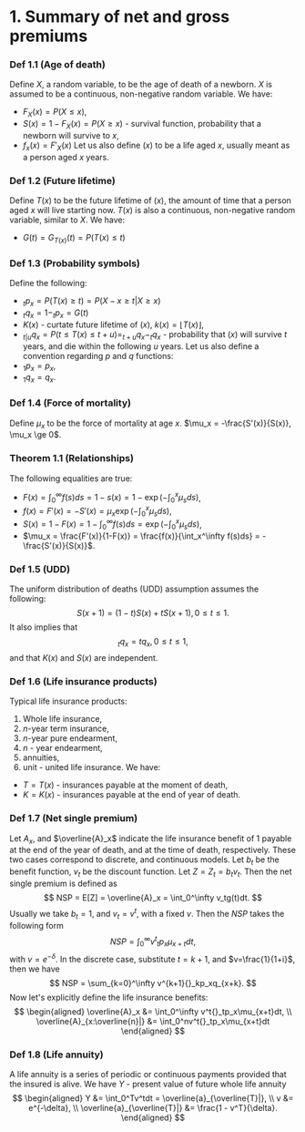 # 1. Summary of net and gross premiums
### Def 1.1 (Age of death)
Define $X$, a random variable, to be the age of death of a newborn. $X$ is assumed to be a continuous, non-negative random variable. 
We have:
- $F_X(x) = P(X \le x)$,
- $S(x) = 1 - F_X(x) = P(X \ge x)$ - survival function, probability that a newborn will survive to $x$,
- $f_x(x) = F'_X(x)$
Let us also define $(x)$ to be a life aged $x$, usually meant as a person aged $x$ years.
### Def 1.2 (Future lifetime)
Define $T(x)$ to be the future lifetime of $(x)$, the amount of time that a person aged $x$ will live starting now. $T(x)$ is also a continuous, non-negative random variable, similar to $X$.
We have:
 - $G(t) = G_{T(x)}(t) = P(T(x) \le t)$
### Def 1.3 (Probability symbols)
Define the following:
- $_tp_x = P(T(x) \ge t) = P(X-x \ge t | X \ge x)$ 
- $_tq_x = 1 - _tp_x = G(t)$
- $K(x)$ - curtate future lifetime of $(x)$, $k(x) = \lfloor T(x) \rfloor$,
- $_{t|u}q_x = P(t \le T(x) \leq t + u) = _{t+u}q_x - _tq_x$ - probability that $(x)$ will survive $t$ years, and die within the following $u$ years.
Let us also define a convention regarding $p$ and $q$ functions:
- $_1p_x = p_x$,
- $_1q_x = q_x$.
### Def 1.4 (Force of mortality)
Define $\mu_x$ to be the force of mortality at age $x$. $\mu_x = -\frac{S'(x)}{S(x)}, \mu_x \ge  0$.
### Theorem 1.1 (Relationships)
The following equalities are true:
- $F(x) = \int_0^\infty f(s)ds = 1 - s(x) = 1 - \exp(-\int_0^x\mu_sds)$,
- $f(x) = F'(x) = -S'(x) = \mu_x\exp(-\int_0^x\mu_sds)$,
- $S(x) = 1 - F(x) = 1 - \int_0^\infty f(s)ds = \exp(-\int_0^x\mu_sds)$,
- $\mu_x = \frac{F'(x)}{1-F(x)} = \frac{f(x)}{\int_x^\infty f(s)ds} = -\frac{S'(x)}{S(x)}$.
### Def 1.5 (UDD)
The uniform distribution of deaths (UDD) assumption assumes the following:
$$
S(x+1) = (1-t)S(x) + tS(x+1), 0 \leq t \leq 1.
$$
It also implies that
$$
_tq_x = tq_x, 0 \leq t \leq 1,
$$
and that $K(x)$ and $S(x)$ are independent.
### Def 1.6 (Life insurance products)
Typical life insurance products:
1) Whole life insurance,
2) $n$-year term insurance,
3) $n$-year pure endearment,
4) $n$ - year endearment,
5) annuities,
6) unit - united life insurance.
We have:
- $T = T(x)$ - insurances payable at the moment of death,
- $K = K(x)$ - insurances payable at the end of year of death.
### Def 1.7 (Net single premium)
Let $A_x$, and $\overline{A}_x$ indicate the life insurance benefit of $1$ payable at the end of the year of death, and at the time of death, respectively. These two cases correspond to discrete, and continuous models. Let $b_t$ be the benefit function, $v_t$ be the discount function. Let $Z = Z_t = b_tv_t$.
Then the net single premium is defined as
$$
NSP = E[Z] = \overline{A}_x = \int_0^\infty v_tg(t)dt.
$$
Usually we take $b_t = 1$, and $v_t = v^t$, with a fixed $v$. Then the $NSP$ takes the following form
$$
NSP = \int_0^\infty v^t{}_tp_x\mu_{x+t}dt,
$$
with $v=e^{-\delta}$.
In the discrete case, substitute $t=k+1$, and $v=\frac{1}{1+i}$, then we have
$$
NSP = \sum_{k=0}^\infty v^{k+1}{}_kp_xq_{x+k}.
$$
Now let's explicitly define the life insurance benefits:
$$
\begin{aligned}
\overline{A}_x &= \int_0^\infty v^t{}_tp_x\mu_{x+t}dt, \\
\overline{A}_{x:\overline{n}|} &= \int_0^nv^t{}_tp_x\mu_{x+t}dt
\end{aligned}
$$
### Def 1.8 (Life annuity)
A life annuity is a series of periodic or continuous payments provided that the insured is alive. We have $Y$ - present value of future whole life annuity
$$
\begin{aligned}
Y &= \int_0^Tv^tdt = \overline{a}_{\overline{T}|}, \\
v &= e^{-\delta}, \\
\overline{a}_{\overline{T}|} &= \frac{1 - v^T}{\delta}.
\end{aligned}
$$
